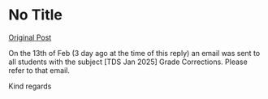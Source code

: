 # No Title

[Original Post](https://discourse.onlinedegree.iitm.ac.in/t/166816/19)

<p>On the 13th of Feb (3 day ago at the time of this reply) an email was sent to all students with the subject [TDS Jan 2025] Grade Corrections. Please refer to that email.</p>
<p>Kind regards</p>